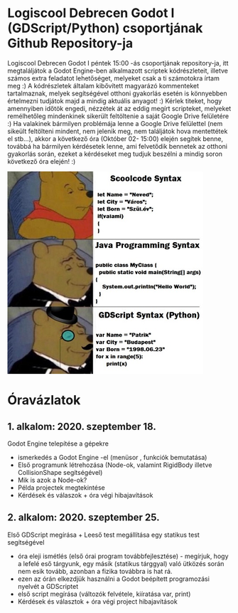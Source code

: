 # Logiscool Debrecen Godot I (GDScript/Python) csoportjának Github Repository-ja
Logiscool Debrecen Godot I péntek 15:00 -ás csoportjának repository-ja, itt megtaláljátok a Godot Engine-ben alkalmazott scriptek kódrészleteit, illetve számos extra feladatot lehetőséget, melyeket csak a ti számotokra írtam meg :) A kódrészletek általam kibővített magyarázó kommenteket tartalmaznak, melyek segítségével otthoni gyakorlás esetén is könnyebben értelmezni tudjátok majd a mindig aktuális anyagot! :)
Kérlek titeket, hogy amennyiben időtök engedi, nézzétek át az eddig megírt scripteket, melyeket remélhetőleg mindenkinek sikerült feltöltenie a saját Google Drive felületére :)
Ha valakinek bármilyen problémája lenne a Google Drive felülettel (nem sikeült feltölteni mindent, nem jelenik meg, nem találjátok hova mentettétek el stb...), akkor a következő óra (Október 02- 15:00) elején segítek benne, továbbá ha bármilyen kérdésetek lenne, ami felvetődik bennetek az otthoni gyakorlás során, ezeket a kérdéseket meg tudjuk beszélni a mindig soron következő óra elején! :)

![Meme](https://raw.githubusercontent.com/Pattesz1998/logiscool_debrecen_godot_I/master/godot_meme_winnieh_the_pooh.jpg)

# Óravázlatok 
## 1. alkalom: 2020. szeptember 18.
Godot Engine telepítése a gépekre
- ismerkedés a Godot Engine -el (menüsor , funkciók bemutatása)
- Első programunk létrehozása (Node-ok, valamint RigidBody illetve CollisionShape segítségével)
- Mik is azok a Node-ok?
- Példa projectek megtekintése
- Kérdések és válaszok + óra végi hibajavítások

## 2. alkalom: 2020. szeptember 25.
Első GDScript megírása + Leeső test megállítása egy statikus test segítségével
- óra eleji ismétlés (első órai program továbbfejlesztése) - megírjuk, hogy a lefelé eső tárgyunk, egy másik (statikus tárggyal) való ütközés során nem esik tovább, azonban a fizika továbbra is hat rá.
- ezen az órán elkezdjük használni a Godot beépített programozási nyelvét a GDScriptet
- első script megírása (változók felvétele, kiíratása var, print)
- Kérdések és választok + óra végi project hibajavítások

